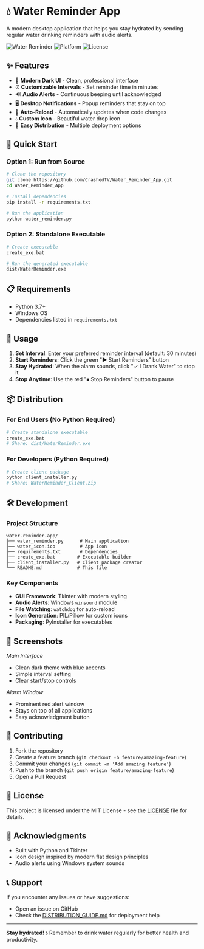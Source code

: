 # 💧 Water Reminder App

A modern desktop application that helps you stay hydrated by sending regular water drinking reminders with audio alerts.

![Water Reminder](https://img.shields.io/badge/Python-3.7+-blue.svg)
![Platform](https://img.shields.io/badge/Platform-Windows-lightgrey.svg)
![License](https://img.shields.io/badge/License-MIT-green.svg)

## ✨ Features

- 🎨 **Modern Dark UI** - Clean, professional interface
- ⏰ **Customizable Intervals** - Set reminder time in minutes
- 🔊 **Audio Alerts** - Continuous beeping until acknowledged
- 🖥️ **Desktop Notifications** - Popup reminders that stay on top
- 🔄 **Auto-Reload** - Automatically updates when code changes
- 💧 **Custom Icon** - Beautiful water drop icon
- 🚀 **Easy Distribution** - Multiple deployment options

## 🚀 Quick Start

### Option 1: Run from Source
```bash
# Clone the repository
git clone https://github.com/CrashedTV/Water_Reminder_App.git
cd Water_Reminder_App

# Install dependencies
pip install -r requirements.txt

# Run the application
python water_reminder.py
```

### Option 2: Standalone Executable
```bash
# Create executable
create_exe.bat

# Run the generated executable
dist/WaterReminder.exe
```

## 📋 Requirements

- Python 3.7+
- Windows OS
- Dependencies listed in `requirements.txt`

## 🎯 Usage

1. **Set Interval**: Enter your preferred reminder interval (default: 30 minutes)
2. **Start Reminders**: Click the green "▶ Start Reminders" button
3. **Stay Hydrated**: When the alarm sounds, click "✓ I Drank Water" to stop it
4. **Stop Anytime**: Use the red "⏹ Stop Reminders" button to pause

## 📦 Distribution

### For End Users (No Python Required)
```bash
# Create standalone executable
create_exe.bat
# Share: dist/WaterReminder.exe
```

### For Developers (Python Required)
```bash
# Create client package
python client_installer.py
# Share: WaterReminder_Client.zip
```

## 🛠️ Development

### Project Structure
```
water-reminder-app/
├── water_reminder.py      # Main application
├── water_icon.ico         # App icon
├── requirements.txt       # Dependencies
├── create_exe.bat        # Executable builder
├── client_installer.py   # Client package creator
└── README.md             # This file
```

### Key Components
- **GUI Framework**: Tkinter with modern styling
- **Audio Alerts**: Windows `winsound` module
- **File Watching**: `watchdog` for auto-reload
- **Icon Generation**: PIL/Pillow for custom icons
- **Packaging**: PyInstaller for executables

## 🎨 Screenshots

*Main Interface*
- Clean dark theme with blue accents
- Simple interval setting
- Clear start/stop controls

*Alarm Window*
- Prominent red alert window
- Stays on top of all applications
- Easy acknowledgment button

## 🤝 Contributing

1. Fork the repository
2. Create a feature branch (`git checkout -b feature/amazing-feature`)
3. Commit your changes (`git commit -m 'Add amazing feature'`)
4. Push to the branch (`git push origin feature/amazing-feature`)
5. Open a Pull Request

## 📝 License

This project is licensed under the MIT License - see the [LICENSE](LICENSE) file for details.

## 🙏 Acknowledgments

- Built with Python and Tkinter
- Icon design inspired by modern flat design principles
- Audio alerts using Windows system sounds

## 📞 Support

If you encounter any issues or have suggestions:
- Open an issue on GitHub
- Check the [DISTRIBUTION_GUIDE.md](DISTRIBUTION_GUIDE.md) for deployment help

---

**Stay hydrated! 💧** Remember to drink water regularly for better health and productivity.